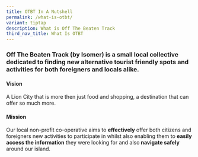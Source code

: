```yaml
---
title: OTBT In A Nutshell
permalink: /what-is-otbt/
variant: tiptap
description: What is Off The Beaten Track
third_nav_title: What Is OTBT
---
```

<h3><strong>Off The Beaten Track (by Isomer) is a small local collective dedicated to finding new alternative tourist friendly spots and activities for both foreigners and locals alike.</strong></h3>
<h4><strong>Vision</strong></h4>
<p>A Lion City that is more then just food and shopping, a destination that
can offer so much more.</p>
<h4><strong>Mission</strong></h4>
<p>Our local non-profit co-operative aims to <strong>effectively</strong> offer
both citizens and foreigners new activities to participate in whilst also
enabling them to <strong>easily access the information</strong> they were
looking for and also<strong> navigate safely </strong>around our island.</p>
<p></p>